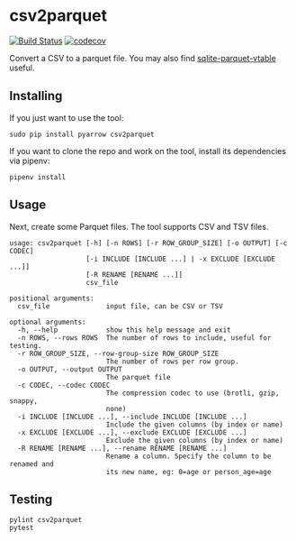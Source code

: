# csv2parquet

[![Build Status](https://travis-ci.org/cldellow/csv2parquet.svg?branch=master)](https://travis-ci.org/cldellow/csv2parquet)
[![codecov](https://codecov.io/gh/cldellow/csv2parquet/branch/master/graph/badge.svg)](https://codecov.io/gh/cldellow/csv2parquet)

Convert a CSV to a parquet file. You may also find [sqlite-parquet-vtable](https://github.com/cldellow/sqlite-parquet-vtable) useful.

## Installing

If you just want to use the tool:

```
sudo pip install pyarrow csv2parquet
```

If you want to clone the repo and work on the tool, install its dependencies via pipenv:

```
pipenv install
```

## Usage

Next, create some Parquet files. The tool supports CSV and TSV files.

```
usage: csv2parquet [-h] [-n ROWS] [-r ROW_GROUP_SIZE] [-o OUTPUT] [-c CODEC]
                   [-i INCLUDE [INCLUDE ...] | -x EXCLUDE [EXCLUDE ...]]
                   [-R RENAME [RENAME ...]]
                   csv_file

positional arguments:
  csv_file              input file, can be CSV or TSV

optional arguments:
  -h, --help            show this help message and exit
  -n ROWS, --rows ROWS  The number of rows to include, useful for testing.
  -r ROW_GROUP_SIZE, --row-group-size ROW_GROUP_SIZE
                        The number of rows per row group.
  -o OUTPUT, --output OUTPUT
                        The parquet file
  -c CODEC, --codec CODEC
                        The compression codec to use (brotli, gzip, snappy,
                        none)
  -i INCLUDE [INCLUDE ...], --include INCLUDE [INCLUDE ...]
                        Include the given columns (by index or name)
  -x EXCLUDE [EXCLUDE ...], --exclude EXCLUDE [EXCLUDE ...]
                        Exclude the given columns (by index or name)
  -R RENAME [RENAME ...], --rename RENAME [RENAME ...]
                        Rename a column. Specify the column to be renamed and
                        its new name, eg: 0=age or person_age=age
```

## Testing

```
pylint csv2parquet
pytest
```
